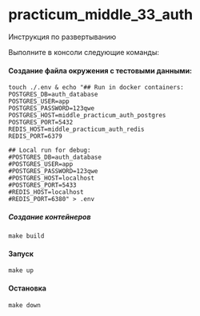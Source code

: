 # practicum_middle_33_auth

Инструкция по развертыванию

Выполните в консоли следующие команды:

#### Создание файла окружения с тестовыми данными:

```
touch ./.env & echo "## Run in docker containers:
POSTGRES_DB=auth_database
POSTGRES_USER=app
POSTGRES_PASSWORD=123qwe
POSTGRES_HOST=middle_practicum_auth_postgres
POSTGRES_PORT=5432
REDIS_HOST=middle_practicum_auth_redis
REDIS_PORT=6379

## Local run for debug:
#POSTGRES_DB=auth_database
#POSTGRES_USER=app
#POSTGRES_PASSWORD=123qwe
#POSTGRES_HOST=localhost
#POSTGRES_PORT=5433
#REDIS_HOST=localhost
#REDIS_PORT=6380" > .env
```


##### Создание контейнеров

```shell script
make build
```

#### Запуск

```shell script
make up
```
#### Остановка

```shell script
make down
```



